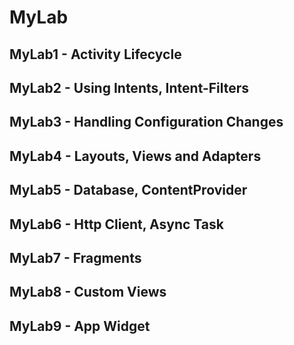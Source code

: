 MyLab
=====
MyLab1 - Activity Lifecycle
---------------------------
MyLab2 - Using Intents, Intent-Filters
--------------------------------------
MyLab3 - Handling Configuration Changes
---------------------------------------
MyLab4 - Layouts, Views and Adapters
------------------------------------
MyLab5 - Database, ContentProvider
----------------------------------
MyLab6 - Http Client, Async Task
--------------------------------
MyLab7 - Fragments
------------------
MyLab8 - Custom Views
---------------------
MyLab9 - App Widget
-------------------